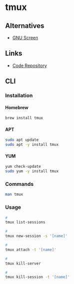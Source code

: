 # tmux

## Alternatives

- [GNU Screen](/gnu-screen.md)

## Links

- [Code Repository](https://github.com/tmux/tmux)

## CLI

### Installation

#### Homebrew

```sh
brew install tmux
```

#### APT

```sh
sudo apt update
sudo apt -y install tmux
```

#### YUM

```sh
yum check-update
sudo yum -y install tmux
```

### Commands

```sh
man tmux
```

### Usage

```sh
#
tmux list-sessions

#
tmux new-session -s '[name]'

#
tmux attach -t '[name]'

#
tmux kill-server

#
tmux kill-session -t '[name]'
```
